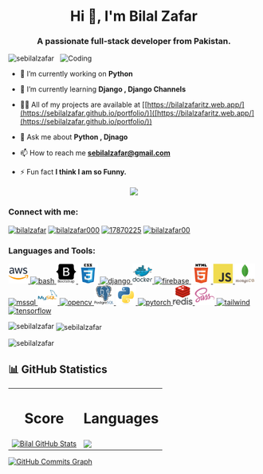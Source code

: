 <h1 align="center">Hi 👋, I'm Bilal Zafar</h1>
<h3 align="center">A passionate full-stack developer from Pakistan.</h3>
<img align="right" alt="Coding" width="400" src="https://unsplash.com/photos/w7ZyuGYNpRQ](https://twilio-cms-prod.s3.amazonaws.com/original_images/header.gif">
<p align="left"> <img src="https://komarev.com/ghpvc/?username=sebilalzafar&label=Profile%20views&color=0e75b6&style=flat" alt="sebilalzafar" /> </p>




- 🔭 I’m currently working on **Python**

- 🌱 I’m currently learning **Django , Django Channels**

- 👨‍💻 All of my projects are available at [[https://bilalzafaritz.web.app/](https://sebilalzafar.github.io/portfolio/)]([https://bilalzafaritz.web.app/](https://sebilalzafar.github.io/portfolio/))

- 💬 Ask me about **Python , Djnago**

- 📫 How to reach me **sebilalzafar@gmail.com**

- ⚡ Fun fact **I think I am so Funny.**

<div align="center">  
<img align="center" src="https://github-profile-trophy.vercel.app/?username=sebilalzafar&margin-w=15&margin-h=15" />

</div>




<h3 align="left">Connect with me:</h3>
<p align="left">
<a href="https://codepen.io/bilalzafar" target="blank"><img align="center" src="https://raw.githubusercontent.com/rahuldkjain/github-profile-readme-generator/master/src/images/icons/Social/codepen.svg" alt="bilalzafar" height="30" width="40" /></a>
<a href="https://twitter.com/bilalzafar000" target="blank"><img align="center" src="https://raw.githubusercontent.com/rahuldkjain/github-profile-readme-generator/master/src/images/icons/Social/twitter.svg" alt="bilalzafar000" height="30" width="40" /></a>
<a href="https://stackoverflow.com/users/17870225" target="blank"><img align="center" src="https://raw.githubusercontent.com/rahuldkjain/github-profile-readme-generator/master/src/images/icons/Social/stack-overflow.svg" alt="17870225" height="30" width="40" /></a>
<a href="https://fb.com/bilalzafar00" target="blank"><img align="center" src="https://raw.githubusercontent.com/rahuldkjain/github-profile-readme-generator/master/src/images/icons/Social/facebook.svg" alt="bilalzafar00" height="30" width="40" /></a>
</p>

<h3 align="left">Languages and Tools:</h3>
<p align="left"> <a href="https://aws.amazon.com" target="_blank" rel="noreferrer"> <img src="https://raw.githubusercontent.com/devicons/devicon/master/icons/amazonwebservices/amazonwebservices-original-wordmark.svg" alt="aws" width="40" height="40"/> </a> <a href="https://www.gnu.org/software/bash/" target="_blank" rel="noreferrer"> <img src="https://www.vectorlogo.zone/logos/gnu_bash/gnu_bash-icon.svg" alt="bash" width="40" height="40"/> </a> <a href="https://getbootstrap.com" target="_blank" rel="noreferrer"> <img src="https://raw.githubusercontent.com/devicons/devicon/master/icons/bootstrap/bootstrap-plain-wordmark.svg" alt="bootstrap" width="40" height="40"/> </a> <a href="https://www.w3schools.com/css/" target="_blank" rel="noreferrer"> <img src="https://raw.githubusercontent.com/devicons/devicon/master/icons/css3/css3-original-wordmark.svg" alt="css3" width="40" height="40"/> </a> <a href="https://www.djangoproject.com/" target="_blank" rel="noreferrer"> <img src="https://cdn.worldvectorlogo.com/logos/django.svg" alt="django" width="40" height="40"/> </a> <a href="https://www.docker.com/" target="_blank" rel="noreferrer"> <img src="https://raw.githubusercontent.com/devicons/devicon/master/icons/docker/docker-original-wordmark.svg" alt="docker" width="40" height="40"/> </a> <a href="https://firebase.google.com/" target="_blank" rel="noreferrer"> <img src="https://www.vectorlogo.zone/logos/firebase/firebase-icon.svg" alt="firebase" width="40" height="40"/> </a> <a href="https://www.w3.org/html/" target="_blank" rel="noreferrer"> <img src="https://raw.githubusercontent.com/devicons/devicon/master/icons/html5/html5-original-wordmark.svg" alt="html5" width="40" height="40"/> </a> <a href="https://developer.mozilla.org/en-US/docs/Web/JavaScript" target="_blank" rel="noreferrer"> <img src="https://raw.githubusercontent.com/devicons/devicon/master/icons/javascript/javascript-original.svg" alt="javascript" width="40" height="40"/> </a> <a href="https://www.mongodb.com/" target="_blank" rel="noreferrer"> <img src="https://raw.githubusercontent.com/devicons/devicon/master/icons/mongodb/mongodb-original-wordmark.svg" alt="mongodb" width="40" height="40"/> </a> <a href="https://www.microsoft.com/en-us/sql-server" target="_blank" rel="noreferrer"> <img src="https://www.svgrepo.com/show/303229/microsoft-sql-server-logo.svg" alt="mssql" width="40" height="40"/> </a> <a href="https://www.mysql.com/" target="_blank" rel="noreferrer"> <img src="https://raw.githubusercontent.com/devicons/devicon/master/icons/mysql/mysql-original-wordmark.svg" alt="mysql" width="40" height="40"/> </a> <a href="https://opencv.org/" target="_blank" rel="noreferrer"> <img src="https://www.vectorlogo.zone/logos/opencv/opencv-icon.svg" alt="opencv" width="40" height="40"/> </a> <a href="https://www.postgresql.org" target="_blank" rel="noreferrer"> <img src="https://raw.githubusercontent.com/devicons/devicon/master/icons/postgresql/postgresql-original-wordmark.svg" alt="postgresql" width="40" height="40"/> </a> <a href="https://www.python.org" target="_blank" rel="noreferrer"> <img src="https://raw.githubusercontent.com/devicons/devicon/master/icons/python/python-original.svg" alt="python" width="40" height="40"/> </a> <a href="https://pytorch.org/" target="_blank" rel="noreferrer"> <img src="https://www.vectorlogo.zone/logos/pytorch/pytorch-icon.svg" alt="pytorch" width="40" height="40"/> </a> <a href="https://redis.io" target="_blank" rel="noreferrer"> <img src="https://raw.githubusercontent.com/devicons/devicon/master/icons/redis/redis-original-wordmark.svg" alt="redis" width="40" height="40"/> </a> <a href="https://sass-lang.com" target="_blank" rel="noreferrer"> <img src="https://raw.githubusercontent.com/devicons/devicon/master/icons/sass/sass-original.svg" alt="sass" width="40" height="40"/> </a> <a href="https://tailwindcss.com/" target="_blank" rel="noreferrer"> <img src="https://www.vectorlogo.zone/logos/tailwindcss/tailwindcss-icon.svg" alt="tailwind" width="40" height="40"/> </a> <a href="https://www.tensorflow.org" target="_blank" rel="noreferrer"> <img src="https://www.vectorlogo.zone/logos/tensorflow/tensorflow-icon.svg" alt="tensorflow" width="40" height="40"/> </a> </p>

<p><img align="left" src="https://github-readme-stats.vercel.app/api/top-langs?username=sebilalzafar&show_icons=true&locale=en&layout=compact" alt="sebilalzafar" /></p>

<p>&nbsp;<img align="center" src="https://github-readme-stats.vercel.app/api?username=sebilalzafar&show_icons=true&locale=en" alt="sebilalzafar" /></p>

<p><img align="center" src="https://github-readme-streak-stats.herokuapp.com/?user=sebilalzafar&" alt="sebilalzafar" /></p>


## 📊 GitHub Statistics

<table>
  <tr>
    <th><h1>Score</h1></th>
    <th><h1>Languages</h1></th>
  </tr>
  <tr>
    <td>
<a href="https://github.com/sebilalzafar/sebilalzafar">
  <img align="center" src="https://github-readme-stats.vercel.app/api?username=sebilalzafar&show_icons=true&line_height=27&count_private=true&title_color=#00ccff&text_color=c9cacc&icon_color=2bbc8a&bg_color=000000" alt=" Bilal GitHub Stats" />
</a></td>
    <td>
   


  <a href="https://github.com/sebilalzafar/github-readme-stats">
  <img align="center" src="https://github-readme-stats.vercel.app/api/top-langs/?username=sebilalzafar&theme=highcontrast" />
</a>
</td>
  </tr>
  </table>




<a href="[http://www.github.com/hicodersofficial](https://github.com/sebilalzafar?tab=repositories)"><img src="https://activity-graph.herokuapp.com/graph?username=sebilalzafar&bg_color=1c1917&color=ffffff&line=0891b2&point=ffffff&area_color=#00ccff&area=true&hide_border=true&custom_title=GitHub%20Commits%20Graph" alt="GitHub Commits Graph" /></a>


